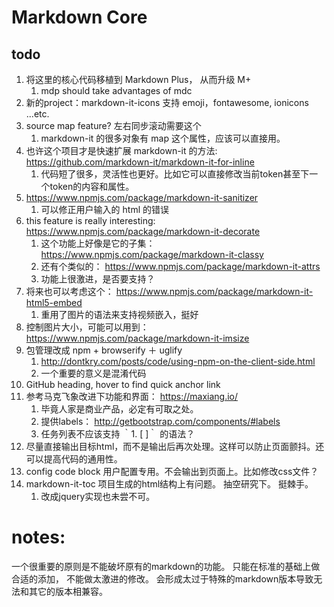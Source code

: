 # Markdown Core


## todo

1. 将这里的核心代码移植到 Markdown Plus， 从而升级 M+
    1. mdp should take advantages of mdc
1. 新的project：markdown-it-icons 支持 emoji，fontawesome, ionicons ...etc.
1. source map feature? 左右同步滚动需要这个
    1. markdown-it 的很多对象有 map 这个属性，应该可以直接用。
1. 也许这个项目才是快速扩展 markdown-it 的方法: https://github.com/markdown-it/markdown-it-for-inline
    1. 代码短了很多，灵活性也更好。比如它可以直接修改当前token甚至下一个token的内容和属性。
1. https://www.npmjs.com/package/markdown-it-sanitizer
    1. 可以修正用户输入的 html 的错误
1. this feature is really interesting: https://www.npmjs.com/package/markdown-it-decorate
    1. 这个功能上好像是它的子集： https://www.npmjs.com/package/markdown-it-classy
    1. 还有个类似的： https://www.npmjs.com/package/markdown-it-attrs
    1. 功能上很激进，是否要支持？
1. 将来也可以考虑这个： https://www.npmjs.com/package/markdown-it-html5-embed
    1. 重用了图片的语法来支持视频嵌入，挺好
1. 控制图片大小，可能可以用到：https://www.npmjs.com/package/markdown-it-imsize
1. 包管理改成 npm + browserify ＋ uglify
    1. http://dontkry.com/posts/code/using-npm-on-the-client-side.html
    1. 一个重要的意义是混淆代码
1. GitHub heading, hover to find quick anchor link
1. 参考马克飞象改进下功能和界面： https://maxiang.io/
    1. 毕竟人家是商业产品，必定有可取之处。
    1. 提供labels： http://getbootstrap.com/components/#labels
    1. 任务列表不应该支持 ｀1. [ ]｀ 的语法？
1. 尽量直接输出目标html，而不是输出后再次处理。这样可以防止页面颤抖。还可以提高代码的通用性。
1. config code block 用户配置专用。不会输出到页面上。比如修改css文件？
1. markdown-it-toc 项目生成的html结构上有问题。 抽空研究下。 挺棘手。
    1. 改成jquery实现也未尝不可。


# notes:

一个很重要的原则是不能破坏原有的markdown的功能。 只能在标准的基础上做合适的添加， 不能做太激进的修改。
会形成太过于特殊的markdown版本导致无法和其它的版本相兼容。
